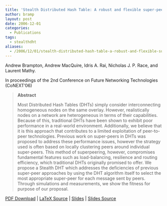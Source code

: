 ```yaml
---
title: 'Stealth Distributed Hash Table: A robust and flexible super-peered DHT'
author: bramp
layout: post
date: 2006-12-01
categories:
  - Publications
tags:
  - stealthdht
aliases:
  - /2006/12/01/stealth-distributed-hash-table-a-robust-and-flexible-super-peered-dht/
---
```

Andrew Brampton, Andrew MacQuire, Idris A. Rai, Nicholas J. P. Race, and Laurent Mathy.

In proceedings of the 2nd Conference on Future Networking Technologies (CoNEXT&#8217;06)

> **Abstract**
> 
> Most Distributed Hash Tables (DHTs) simply consider interconnecting homogeneous nodes on the same overlay. However, realistically nodes on a network are heterogeneous in terms of their capabilities. Because of this, traditional DHTs have been shown to exhibit poor performance in a real-world environment. Additionally, we believe that it is this approach that contributes to a limited exploitation of peer-to-peer technologies. Previous work on super-peers in DHTs was proposed to address these performance issues, however the strategy used is often based on locally clustering peers around individual super-peers. This method of superpeering, however, compromises fundamental features such as load-balancing, resilience and routing efficiency, which traditional DHTs originally promised to offer. We propose a Stealth DHT which addresses the deficiencies of previous super-peer approaches by using the DHT algorithm itself to select the most appropriate super-peer for each message sent by peers. Through simulations and measurements, we show the fitness for purpose of our proposal.

[PDF Download][1] | [LaTeX Source][2] | [Slides][3] | [Slides Source][4]

 [1]: https://github.com/bramp/publication/raw/master/stealth-dht/CoNEXT-2006/conext.pdf
 [2]: https://github.com/bramp/publication/tree/master/stealth-dht/CoNEXT-2006
 [3]: https://github.com/bramp/publication/blob/master/stealth-dht/CoNEXT-2006-slides/slides.ppt
 [4]: https://github.com/bramp/publication/tree/master/stealth-dht/CoNEXT-2006-slides
 